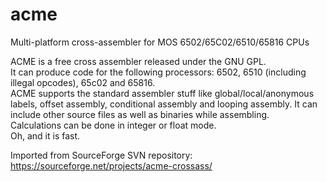 # acme

Multi-platform cross-assembler for MOS 6502/65C02/6510/65816 CPUs 

ACME is a free cross assembler released under the GNU GPL.  
It can produce code for the following processors: 6502, 6510 (including illegal opcodes), 65c02 and 65816.  
ACME supports the standard assembler stuff like global/local/anonymous labels, offset assembly, conditional assembly and looping assembly. It can include other source files as well as binaries while assembling.  
Calculations can be done in integer or float mode.  
Oh, and it is fast.  

Imported from SourceForge SVN repository: https://sourceforge.net/projects/acme-crossass/

